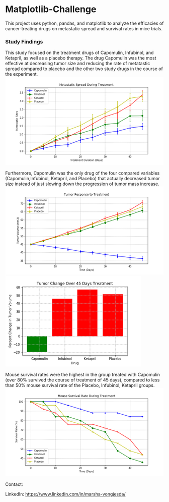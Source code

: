 # Matplotlib-Challenge
 
This project uses python, pandas, and matplotlib to analyze the efficacies of cancer-treating drugs on metastatic spread and survival rates in mice trials.


### Study Findings
This study focused on the treatment drugs of Capomulin, Infubinol, and Ketapril, as well as a placebo therapy. 
The drug Capomulin was the most effective at decreasing tumor size and reducing the rate of metatastic spread compared to placebo and the other two study drugs in the course of the experiment.
![](Pymaceuticals/images/Plot2.png)

Furthermore, Capomulin was the only drug of the four compared variables (Capomulin,Infubinol, Ketapril, and Placebo) that actually decreased tumor size instead of just slowing down the progression of tumor mass increase.
![](Pymaceuticals/images/Plot1.png)
![](Pymaceuticals/images/Plot4.png)

Mouse survival rates were the highest in the group treated with Capomulin (over 80% survived the course of treatment of 45 days), compared to less than 50% mouse survival rate of the Placebo, Infubinol, Ketapril groups.
![](Pymaceuticals/images/Plot3.png)



Contact:

LinkedIn: https://www.linkedin.com/in/marsha-vongjesda/
